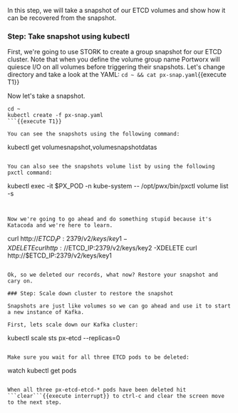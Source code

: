 In this step, we will take a snapshot of our ETCD volumes and show how it can be recovered from the snapshot.

### Step: Take snapshot using kubectl

First, we're going to use STORK to create a group snapshot for our ETCD cluster. Note that when you define the volume group name Portworx will quiesce I/O on all volumes before triggering their snapshots. Let's change directory and take a look at the YAML: ```cd ~ && cat px-snap.yaml```{{execute T1}}

Now let's take a snapshot.
```
cd ~
kubectl create -f px-snap.yaml
```{{execute T1}}

You can see the snapshots using the following command:
```
kubectl get volumesnapshot,volumesnapshotdatas
```{{execute T1}}

You can also see the snapshots volume list by using the following pxctl command:
```
kubectl exec -it $PX_POD -n kube-system -- /opt/pwx/bin/pxctl volume list -s
```{{execute T1}}


Now we're going to go ahead and do something stupid because it's Katacoda and we're here to learn.

```
curl http://$ETCD_IP:2379/v2/keys/key1 -XDELETE
curl http://$ETCD_IP:2379/v2/keys/key2 -XDELETE
curl http://$ETCD_IP:2379/v2/keys/key1
```{{execute T1}}

Ok, so we deleted our records, what now? Restore your snapshot and cary on.

### Step: Scale down cluster to restore the snapshot

Snapshots are just like volumes so we can go ahead and use it to start a new instance of Kafka.

First, lets scale down our Kafka cluster:
```
kubectl scale sts px-etcd --replicas=0
```{{execute T1}}

Make sure you wait for all three ETCD pods to be deleted:
```
watch kubectl get pods
```{{execute T1}}

When all three px-etcd-etcd-* pods have been deleted hit ```clear```{{execute interrupt}} to ctrl-c and clear the screen move to the next step.
